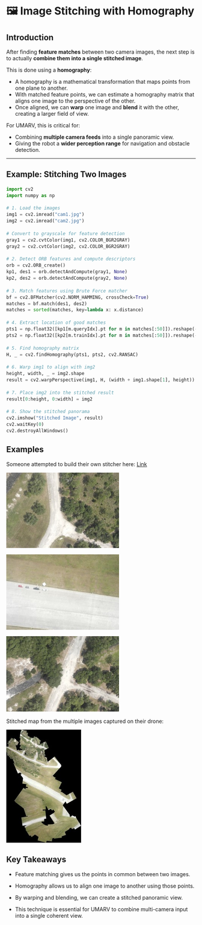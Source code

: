 # 🖼️ Image Stitching with Homography

## Introduction

After finding **feature matches** between two camera images, the next step is to actually **combine them into a single stitched image**.  

This is done using a **homography**:  
- A homography is a mathematical transformation that maps points from one plane to another.  
- With matched feature points, we can estimate a homography matrix that aligns one image to the perspective of the other.  
- Once aligned, we can **warp** one image and **blend** it with the other, creating a larger field of view.  

For UMARV, this is critical for:  
- Combining **multiple camera feeds** into a single panoramic view.  
- Giving the robot a **wider perception range** for navigation and obstacle detection.  

---

## Example: Stitching Two Images

```python
import cv2
import numpy as np

# 1. Load the images
img1 = cv2.imread("cam1.jpg")
img2 = cv2.imread("cam2.jpg")

# Convert to grayscale for feature detection
gray1 = cv2.cvtColor(img1, cv2.COLOR_BGR2GRAY)
gray2 = cv2.cvtColor(img2, cv2.COLOR_BGR2GRAY)

# 2. Detect ORB features and compute descriptors
orb = cv2.ORB_create()
kp1, des1 = orb.detectAndCompute(gray1, None)
kp2, des2 = orb.detectAndCompute(gray2, None)

# 3. Match features using Brute Force matcher
bf = cv2.BFMatcher(cv2.NORM_HAMMING, crossCheck=True)
matches = bf.match(des1, des2)
matches = sorted(matches, key=lambda x: x.distance)

# 4. Extract location of good matches
pts1 = np.float32([kp1[m.queryIdx].pt for m in matches[:50]]).reshape(-1, 1, 2)
pts2 = np.float32([kp2[m.trainIdx].pt for m in matches[:50]]).reshape(-1, 1, 2)

# 5. Find homography matrix
H, _ = cv2.findHomography(pts1, pts2, cv2.RANSAC)

# 6. Warp img1 to align with img2
height, width, _ = img2.shape
result = cv2.warpPerspective(img1, H, (width + img1.shape[1], height))

# 7. Place img2 into the stitched result
result[0:height, 0:width] = img2

# 8. Show the stitched panorama
cv2.imshow("Stitched Image", result)
cv2.waitKey(0)
cv2.destroyAllWindows()
```

## Examples

Someone attempted to build their own stitcher here: [Link](https://gallinazo.flightgear.org/software/adventures-in-aerial-image-stitching/)

![alt text](image-6.png)

![alt text](image-7.png)

![alt text](image-8.png)

Stitched map from the multiple images captured on their drone:

![alt text](image-9.png)

## Key Takeaways

* Feature matching gives us the points in common between two images.

* Homography allows us to align one image to another using those points.

* By warping and blending, we can create a stitched panoramic view.

* This technique is essential for UMARV to combine multi-camera input into a single coherent view.
